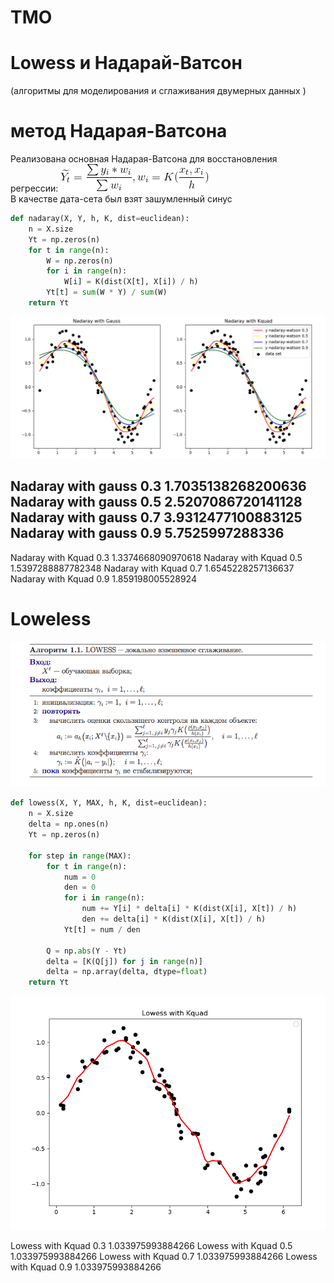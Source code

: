 # TMO

# Lowess и Надарай-Ватсон
(алгоритмы для моделирования и сглаживания двумерных данных )

# метод Надарая-Ватсона

Реализована основная Надарая-Ватсона для восстановления регрессии:
![](https://raw.githubusercontent.com/okiochan/Lowess/master/formula/h1.gif)
<br/>
В качестве дата-сета был взят зашумленный синус

```python
def nadaray(X, Y, h, K, dist=euclidean):
    n = X.size
    Yt = np.zeros(n)
    for t in range(n):
        W = np.zeros(n)
        for i in range(n):
            W[i] = K(dist(X[t], X[i]) / h)
        Yt[t] = sum(W * Y) / sum(W)
    return Yt
```
![alt text](https://github.com/AJereli/TMO/blob/master/nadar.png)



Nadaray with gauss 0.3
1.7035138268200636
Nadaray with gauss 0.5
2.5207086720141128
Nadaray with gauss 0.7
3.9312477100883125
Nadaray with gauss 0.9
5.7525997288336
---
Nadaray with Kquad 0.3
1.3374668090970618
Nadaray with Kquad 0.5
1.5397288887782348
Nadaray with Kquad 0.7
1.6545228257136637
Nadaray with Kquad 0.9
1.859198005528924

# Loweless
![alt text](https://github.com/AJereli/TMO/blob/master/lt.png)

```python
def lowess(X, Y, MAX, h, K, dist=euclidean):
    n = X.size
    delta = np.ones(n)
    Yt = np.zeros(n)

    for step in range(MAX):
        for t in range(n):
            num = 0
            den = 0
            for i in range(n):
                num += Y[i] * delta[i] * K(dist(X[i], X[t]) / h)
                den += delta[i] * K(dist(X[i], X[t]) / h)
            Yt[t] = num / den

        Q = np.abs(Y - Yt)
        delta = [K(Q[j]) for j in range(n)]
        delta = np.array(delta, dtype=float)
    return Yt
```
![alt text](https://github.com/AJereli/TMO/blob/master/lowess.png)

Lowess with Kquad 0.3
1.033975993884266
Lowess with Kquad 0.5
1.033975993884266
Lowess with Kquad 0.7
1.033975993884266
Lowess with Kquad 0.9
1.033975993884266


